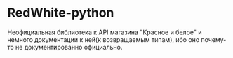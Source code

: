 # RedWhite-python
Неофициальная библиотека к API магазина "Красное и белое" и немного документации к ней(к возвращаемым типам), ибо оно почему-то не документированно официально.
